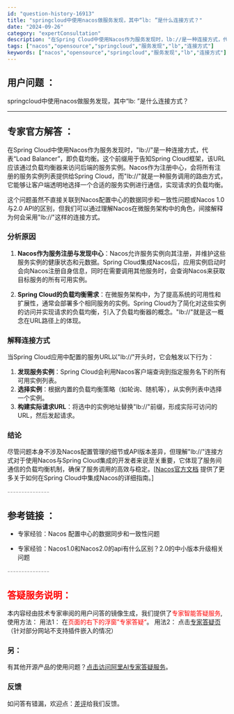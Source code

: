 ```yaml
---
id: "question-history-16913"
title: "springcloud中使用nacos做服务发现，其中“lb: ”是什么连接方式？"
date: "2024-09-26"
category: "expertConsultation"
description: "在Spring Cloud中使用Nacos作为服务发现时，lb://是一种连接方式，代表“Load Balancer”，即负载均衡。这个前缀用于告知Spring Cloud框架，该URL应该通过负载均衡器来访问后端的服务实例。Nacos作为注册中心，会将所有注册的服务实例列表提供给Spring Cl"
tags: ["nacos","opensource","springcloud","服务发现","lb","连接方式"]
keywords: ["nacos","opensource","springcloud","服务发现","lb","连接方式"]
---
```


## 用户问题 ： 
 springcloud中使用nacos做服务发现，其中“lb: ”是什么连接方式？  

---------------
## 专家官方解答 ：

在Spring Cloud中使用Nacos作为服务发现时，"lb://"是一种连接方式，代表“Load Balancer”，即负载均衡。这个前缀用于告知Spring Cloud框架，该URL应该通过负载均衡器来访问后端的服务实例。Nacos作为注册中心，会将所有注册的服务实例列表提供给Spring Cloud，而"lb://"就是一种服务调用的路由方式，它能够让客户端透明地选择一个合适的服务实例进行通信，实现请求的负载均衡。

这个问题虽然不直接关联到Nacos配置中心的数据同步和一致性问题或Nacos 1.0与2.0 API的区别，但我们可以通过理解Nacos在微服务架构中的角色，间接解释为何会采用"lb://"这样的连接方式。

### 分析原因
1. **Nacos作为服务注册与发现中心**：Nacos允许服务实例向其注册，并维护这些服务实例的健康状态和元数据。Spring Cloud集成Nacos后，应用实例启动时会向Nacos注册自身信息，同时在需要调用其他服务时，会查询Nacos来获取目标服务的所有可用实例。
   
2. **Spring Cloud的负载均衡需求**：在微服务架构中，为了提高系统的可用性和扩展性，通常会部署多个相同服务的实例。Spring Cloud为了简化对这些实例的访问并实现请求的负载均衡，引入了负载均衡器的概念。"lb://"就是这一概念在URL路径上的体现。

### 解释连接方式
当Spring Cloud应用中配置的服务URL以"lb://"开头时，它会触发以下行为：
1. **发现服务实例**：Spring Cloud会利用Nacos客户端查询到指定服务名下的所有可用实例列表。
2. **选择实例**：根据内置的负载均衡策略（如轮询、随机等），从实例列表中选择一个实例。
3. **构建实际请求URL**：将选中的实例地址替换"lb://"前缀，形成实际可访问的URL，然后发起请求。

### 结论
尽管问题本身不涉及Nacos配置管理的细节或API版本差异，但理解"lb://"连接方式对于使用Nacos与Spring Cloud集成的开发者来说至关重要，它体现了服务间通信的负载均衡机制，确保了服务调用的高效与稳定。[[Nacos官方文档](https://nacos.io/zh-cn/) 提供了更多关于如何在Spring Cloud中集成Nacos的详细指南。]


<font color="#949494">---------------</font> 


## 参考链接 ：

* 专家经验：Nacos 配置中心的数据同步和一致性问题 
 
 * 专家经验：Nacos1.0和Nacos2.0的api有什么区别？2.0的中小版本升级相关问题 


 <font color="#949494">---------------</font> 
 


## <font color="#FF0000">答疑服务说明：</font> 

本内容经由技术专家审阅的用户问答的镜像生成，我们提供了<font color="#FF0000">专家智能答疑服务</font>,使用方法：
用法1： 在<font color="#FF0000">页面的右下的浮窗”专家答疑“</font>。
用法2： 点击[专家答疑页](https://answer.opensource.alibaba.com/docs/intro)（针对部分网站不支持插件嵌入的情况）
### 另：


有其他开源产品的使用问题？[点击访问阿里AI专家答疑服务](https://answer.opensource.alibaba.com/docs/intro)。
### 反馈
如问答有错漏，欢迎点：[差评](https://ai.nacos.io/user/feedbackByEnhancerGradePOJOID?enhancerGradePOJOId=16925)给我们反馈。
